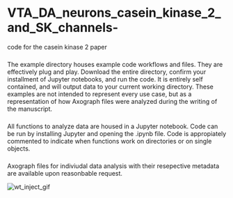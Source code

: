 # VTA_DA_neurons_casein_kinase_2_and_SK_channels-
code for the casein kinase 2 paper 

###
The example directory houses example code workflows and files. They are effectively plug and play. Download the entire directory, confirm your installment of Jupyter notebooks, and run the code. It is entirely self contained, and will output data to your current working directory. These examples are not intended to represent every use case, but as a representation of how Axograph files were analyzed during the writing of the manuscript. 


###
All functions to analyze data are housed in a Jupyter notebook. Code can be run by installing Jupyter and opening the .ipynb file. Code is appropiately commented to indicate when functions work on directories or on single objects. 

###
Axograph files for indiviudal data analysis with their resepective metadata are available upon reasonbable request. 



![wt_inject_gif](https://github.com/heblanke/VTA_DA_neurons_casein_kinase_2_and_SK_channels-/assets/97766161/95505bfd-2399-446a-a7af-4071528ea589)
